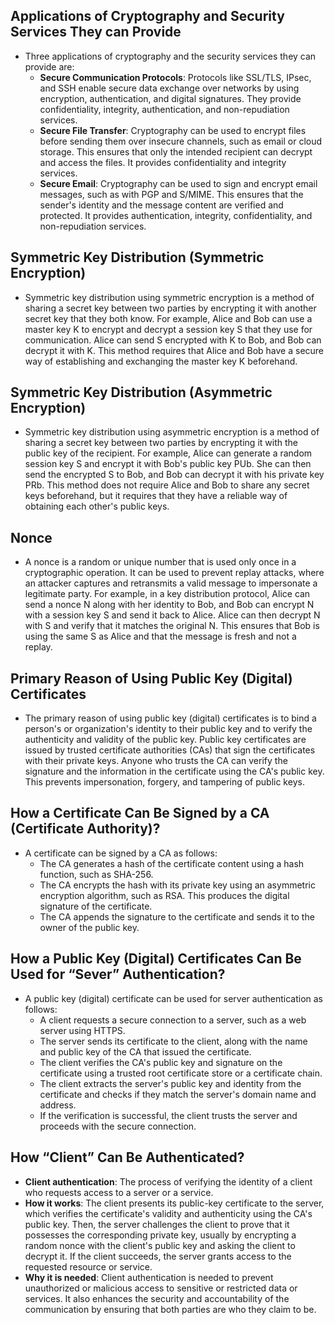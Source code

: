 ## Applications of Cryptography and Security Services They can Provide
- Three applications of cryptography and the security services they can provide are:
    - **Secure Communication Protocols**: Protocols like SSL/TLS, IPsec, and SSH enable secure data exchange over networks by using encryption, authentication, and digital signatures. They provide confidentiality, integrity, authentication, and non-repudiation services.
    - **Secure File Transfer**: Cryptography can be used to encrypt files before sending them over insecure channels, such as email or cloud storage. This ensures that only the intended recipient can decrypt and access the files. It provides confidentiality and integrity services.
    - **Secure Email**: Cryptography can be used to sign and encrypt email messages, such as with PGP and S/MIME. This ensures that the sender's identity and the message content are verified and protected. It provides authentication, integrity, confidentiality, and non-repudiation services.

## Symmetric Key Distribution (Symmetric Encryption)
- Symmetric key distribution using symmetric encryption is a method of sharing a secret key between two parties by encrypting it with another secret key that they both know. For example, Alice and Bob can use a master key K to encrypt and decrypt a session key S that they use for communication. Alice can send S encrypted with K to Bob, and Bob can decrypt it with K. This method requires that Alice and Bob have a secure way of establishing and exchanging the master key K beforehand.

## Symmetric Key Distribution (Asymmetric Encryption)
- Symmetric key distribution using asymmetric encryption is a method of sharing a secret key between two parties by encrypting it with the public key of the recipient. For example, Alice can generate a random session key S and encrypt it with Bob's public key PUb. She can then send the encrypted S to Bob, and Bob can decrypt it with his private key PRb. This method does not require Alice and Bob to share any secret keys beforehand, but it requires that they have a reliable way of obtaining each other's public keys.

## Nonce
- A nonce is a random or unique number that is used only once in a cryptographic operation. It can be used to prevent replay attacks, where an attacker captures and retransmits a valid message to impersonate a legitimate party. For example, in a key distribution protocol, Alice can send a nonce N along with her identity to Bob, and Bob can encrypt N with a session key S and send it back to Alice. Alice can then decrypt N with S and verify that it matches the original N. This ensures that Bob is using the same S as Alice and that the message is fresh and not a replay.

## Primary Reason of Using Public Key (Digital) Certificates
- The primary reason of using public key (digital) certificates is to bind a person's or organization's identity to their public key and to verify the authenticity and validity of the public key. Public key certificates are issued by trusted certificate authorities (CAs) that sign the certificates with their private keys. Anyone who trusts the CA can verify the signature and the information in the certificate using the CA's public key. This prevents impersonation, forgery, and tampering of public keys.

## How a Certificate Can Be Signed by a CA (Certificate Authority)?
- A certificate can be signed by a CA as follows:
    - The CA generates a hash of the certificate content using a hash function, such as SHA-256.
    - The CA encrypts the hash with its private key using an asymmetric encryption algorithm, such as RSA. This produces the digital signature of the certificate.
    - The CA appends the signature to the certificate and sends it to the owner of the public key.

## How a Public Key (Digital) Certificates Can Be Used for “Sever” Authentication?
- A public key (digital) certificate can be used for server authentication as follows:
    - A client requests a secure connection to a server, such as a web server using HTTPS.
    - The server sends its certificate to the client, along with the name and public key of the CA that issued the certificate.
    - The client verifies the CA's public key and signature on the certificate using a trusted root certificate store or a certificate chain.
    - The client extracts the server's public key and identity from the certificate and checks if they match the server's domain name and address.
    - If the verification is successful, the client trusts the server and proceeds with the secure connection.

## How “Client” Can Be Authenticated?
- **Client authentication**: The process of verifying the identity of a client who requests access to a server or a service.
- **How it works**: The client presents its public-key certificate to the server, which verifies the certificate's validity and authenticity using the CA's public key. Then, the server challenges the client to prove that it possesses the corresponding private key, usually by encrypting a random nonce with the client's public key and asking the client to decrypt it. If the client succeeds, the server grants access to the requested resource or service.
- **Why it is needed**: Client authentication is needed to prevent unauthorized or malicious access to sensitive or restricted data or services. It also enhances the security and accountability of the communication by ensuring that both parties are who they claim to be.
